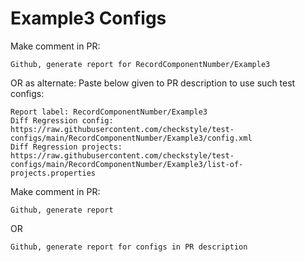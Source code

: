 # Example3 Configs
Make comment in PR:
```
Github, generate report for RecordComponentNumber/Example3
```
OR as alternate:
Paste below given to PR description to use such test configs:
```
Report label: RecordComponentNumber/Example3
Diff Regression config: https://raw.githubusercontent.com/checkstyle/test-configs/main/RecordComponentNumber/Example3/config.xml
Diff Regression projects: https://raw.githubusercontent.com/checkstyle/test-configs/main/RecordComponentNumber/Example3/list-of-projects.properties
```
Make comment in PR:
```
Github, generate report
```
OR
```
Github, generate report for configs in PR description
```
